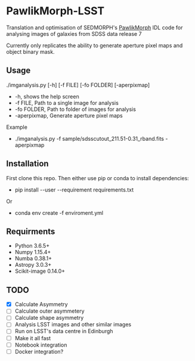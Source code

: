 # PawlikMorph-LSST
Translation and optimisation of SEDMORPH's [PawlikMorph](https://github.com/SEDMORPH/PawlikMorph) IDL code for analysing images of galaxies from SDSS data release 7

Currently only replicates the ability to generate aperture pixel maps and object binary mask.

## Usage

./imganalysis.py [-h] [-f FILE] [-fo FOLDER] [-aperpixmap]

 - -h, shows the help screen
 - -f FILE, Path to a single image for analysis
 - -fo FOLDER, Path to folder of images for analysis
 - -aperpixmap, Generate aperture pixel maps
 
 Example
  - ./imganalysis.py -f sample/sdsscutout_211.51-0.31_rband.fits -aperpixmap

## Installation

First clone this repo. Then either use pip or conda to install dependencies:
  - pip install --user --requirement requirements.txt
  
  Or
  - conda env create -f enviroment.yml

## Requirments
 - Python 3.6.5+
 - Numpy 1.15.4+
 - Numba 0.38.1+
 - Astropy 3.0.3+
 - Scikit-image 0.14.0+
 
 ## TODO
  - [x] Calculate Asymmetry
  - [ ] Calculate outer asymmetery
  - [ ] Calculate shape asymmetry
  - [ ] Analysis LSST images and other similar images
  - [ ] Run on LSST's data centre in Edinburgh
  - [ ] Make it all fast
  - [ ] Notebook integration
  - [ ] Docker integration?
